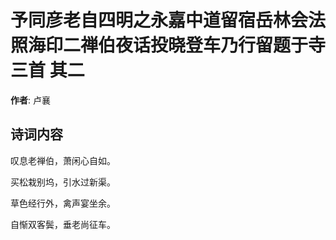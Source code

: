 # 予同彦老自四明之永嘉中道留宿岳林会法照海印二禅伯夜话投晓登车乃行留题于寺三首  其二

**作者**: 卢襄

## 诗词内容

叹息老禅伯，萧闲心自如。

买松栽别坞，引水过新渠。

草色经行外，禽声宴坐余。

自惭双客鬓，垂老尚征车。

